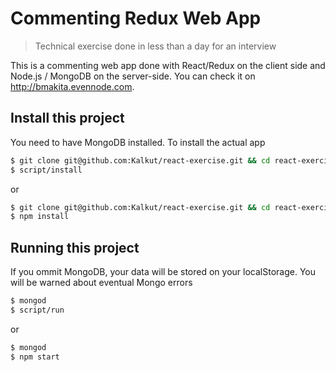 # Commenting Redux Web App
> Technical exercise done in less than a day for an interview

This is a commenting web app done with React/Redux on the client side and Node.js / MongoDB on the server-side. You can check it on http://bmakita.evennode.com.

## Install this project

You need to have MongoDB installed. To install the actual app 

```bash
$ git clone git@github.com:Kalkut/react-exercise.git && cd react-exercise
$ script/install
```

or

```bash
$ git clone git@github.com:Kalkut/react-exercise.git && cd react-exercise
$ npm install
```

## Running this project

If you ommit MongoDB, your data will be stored on your localStorage.
You will be warned about eventual Mongo errors

```bash
$ mongod
$ script/run
```

or

```bash
$ mongod
$ npm start
```
